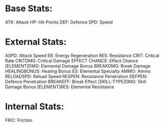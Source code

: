 
# Base Stats:
ATK: Attack
HP: Hit-Points
DEF: Defence
SPD: Speed

# External Stats:
ASPD: Attack Speed
ER: Energy Regeneration
RES: Resistance
CRIT: Critical Rate
CRITDMG: Critical Damage
EFFECT CHANCE: Effect Chance
[ELEMENT]DMG: Elemental Damage Bonus
BREAKDMG: Break Damage
HEALINGBONUS: Healing Bonus
ES: Elemental Specialty
AMMO: Ammo
RELOADSPD: Reload Speed
RESPEN: Resistance Penetration
DEFPEN: Defence Penetration
BREAKEFF: Break Effect
[SKILL-TYPE]DMG: Skill Damage Bonus
[ELEMENT]RES: Elemental Resistance

# Internal Stats:
FRIC: Friction